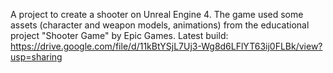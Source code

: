 A project to create a shooter on Unreal Engine 4. The game used some assets (character and weapon models, animations) from the educational project "Shooter Game" by Epic Games.
Latest build: https://drive.google.com/file/d/11kBtYSjL7Uj3-Wg8d6LFlYT63ij0FLBk/view?usp=sharing
